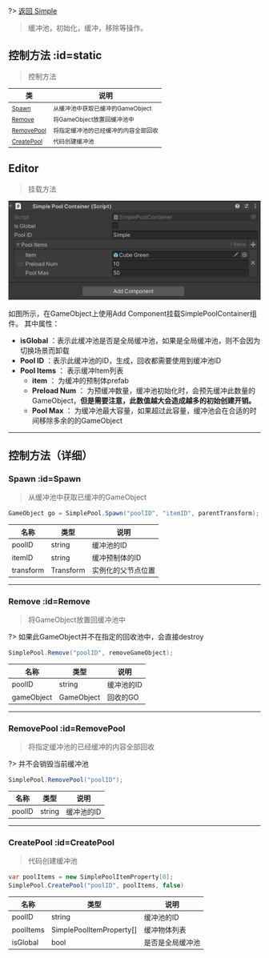 
?> [返回 Simple](md/scripts/simple.md)

> 缓冲池，初始化，缓冲，移除等操作。

## 控制方法 :id=static

> 控制方法

类 |  说明
-------- |  -----
<small>[Spawn](md/scripts/Simple/SimplePool.md?id=Spawn)</small>  | <small>从缓冲池中获取已缓冲的GameObject</small>
<small>[Remove](md/scripts/Simple/SimplePool.md?id=Remove)</small>  | <small>将GameObject放置回缓冲池中</small>
<small>[RemovePool](md/scripts/Simple/SimplePool.md?id=RemovePool)</small>  | <small>将指定缓冲池的已经缓冲的内容全部回收</small>
<small>[CreatePool](md/scripts/Simple/SimplePool.md?id=CreatePool)</small>  | <small>代码创建缓冲池</small>

## Editor

>挂载方法

![](SimplePool_md_files/7db36820-d211-11ed-be64-0b27884aa10a.jpeg?v=1&type=image)

如图所示，在GameObject上使用Add Component挂载SimplePoolContainer组件。
其中属性：
- **isGlobal** ：表示此缓冲池是否是全局缓冲池，如果是全局缓冲池，则不会因为切换场景而卸载
- **Pool ID** ：表示此缓冲池的ID，生成，回收都需要使用到缓冲池ID
- **Pool Items** ： 表示缓冲Item列表
	- **item** ： 为缓冲的预制体prefab
	- **Preload Num** ： 为预缓冲数量，缓冲池初始化时，会预先缓冲此数量的GameObject，**但是需要注意，此数值越大会造成越多的初始创建开销。**
	- **Pool Max** ： 为缓冲池最大容量，如果超过此容量，缓冲池会在合适的时间移除多余的的GameObject

---------------------------

## 控制方法（详细）

### Spawn :id=Spawn

> 从缓冲池中获取已缓冲的GameObject

```csharp
GameObject go = SimplePool.Spawn("poolID", "itemID", parentTransform);
```

名称 | 类型 | 说明
-------- | -----| -----
poolID | string | 缓冲池的ID
itemID | string | 缓冲预制体的ID
transform | Transform | 实例化的父节点位置

--------------------------------

### Remove :id=Remove

> 将GameObject放置回缓冲池中

?> 如果此GameObject并不在指定的回收池中，会直接destroy

```csharp
SimplePool.Remove("poolID", removeGameObject);
```

名称 | 类型 | 说明
-------- | -----| -----
poolID | string | 缓冲池的ID
gameObject | GameObject | 回收的GO

--------------------------------

### RemovePool :id=RemovePool

> 将指定缓冲池的已经缓冲的内容全部回收

?> 并不会销毁当前缓冲池

```csharp
SimplePool.RemovePool("poolID");
```

名称 | 类型 | 说明
-------- | -----| -----
poolID | string | 缓冲池的ID

--------------------------------

### CreatePool :id=CreatePool

> 代码创建缓冲池

```csharp
var poolItems = new SimplePoolItemProperty[0];
SimplePool.CreatePool("poolID", poolItems, false)
```

名称 | 类型 | 说明
-------- | -----| -----
poolID | string | 缓冲池的ID
poolItems | SimplePoolItemProperty[] | 缓冲物体列表
isGlobal | bool | 是否是全局缓冲池

